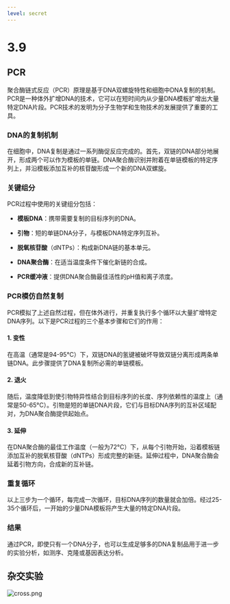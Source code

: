 ```yaml
---
level: secret
---
```

# 3.9

## PCR

聚合酶链式反应（PCR）原理是基于DNA双螺旋特性和细胞中DNA复制的机制。PCR是一种体外扩增DNA的技术，它可以在短时间内从少量DNA模板扩增出大量特定DNA片段。PCR技术的发明为分子生物学和生物技术的发展提供了重要的工具。

### DNA的复制机制
在细胞中，DNA复制是通过一系列酶促反应完成的。首先，双链的DNA部分地展开，形成两个可以作为模板的单链。DNA聚合酶识别并附着在单链模板的特定序列上，并沿模板添加互补的核苷酸形成一个新的DNA双螺旋。

### 关键组分
PCR过程中使用的关键组分包括：

- **模板DNA**：携带需要复制的目标序列的DNA。

- **引物**：短的单链DNA分子，与模板DNA特定序列互补。

- **脱氧核苷酸**（dNTPs）：构成新DNA链的基本单元。

- **DNA聚合酶**：在适当温度条件下催化新链的合成。

- **PCR缓冲液**：提供DNA聚合酶最佳活性的pH值和离子浓度。

### PCR模仿自然复制
PCR模拟了上述自然过程，但在体外进行，并重复执行多个循环以大量扩增特定DNA序列。以下是PCR过程的三个基本步骤和它们的作用：

#### 1. 变性
在高温（通常是94-95°C）下，双链DNA的氢键被破坏导致双链分离形成两条单链DNA。此步骤提供了DNA复制所必需的单链模板。

#### 2. 退火
随后，温度降低到使引物特异性结合到目标序列的长度、序列依赖性的温度上（通常是50-65°C）。引物是短的单链DNA片段，它们与目标DNA序列的互补区域配对，为DNA聚合酶提供起始点。

#### 3. 延伸
在DNA聚合酶的最佳工作温度（一般为72°C）下，从每个引物开始，沿着模板链添加互补的脱氧核苷酸（dNTPs）形成完整的新链。延伸过程中，DNA聚合酶会延着引物方向，合成新的互补链。

### 重复循环
以上三步为一个循环，每完成一次循环，目标DNA序列的数量就会加倍。经过25-35个循环后，一开始的少量DNA模板将产生大量的特定DNA片段。

### 结果
通过PCR，即使只有一个DNA分子，也可以生成足够多的DNA复制品用于进一步的实验分析，如测序、克隆或基因表达分析。

## 杂交实验

![cross.png](https://cdn.jerryz.com.cn/gh/YangguangZhou/note@main/docs/biology/note/cross.drawio.png)